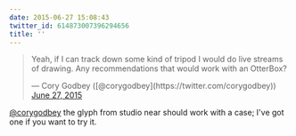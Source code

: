 ```yaml
---
date: 2015-06-27 15:08:43
twitter_id: 614873007396294656
title: ''
---
```


<blockquote class="twitter-tweet"><p lang="en" dir="ltr">Yeah, if I can track down some kind of tripod I would do live streams of drawing. Any recommendations that would work with an OtterBox?</p>&mdash; Cory Godbey ([@corygodbey](https://twitter.com/corygodbey)) <a href="https://twitter.com/corygodbey/status/614869010514055173?ref_src=twsrc%5Etfw">June 27, 2015</a></blockquote>
<script async src="https://platform.twitter.com/widgets.js" charset="utf-8"></script>

[@corygodbey](https://twitter.com/corygodbey) the glyph from studio near should work with a case; I've got one if you want to try it.
